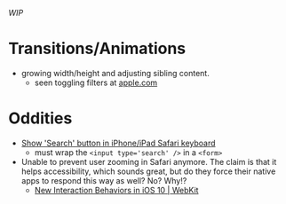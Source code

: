 _WIP_

# Transitions/Animations
- growing width/height and adjusting sibling content.
  - seen toggling filters at [apple.com](http://www.apple.com/shop/accessories/all-accessories/whats-new)

# Oddities
- [Show 'Search' button in iPhone/iPad Safari keyboard](http://stackoverflow.com/questions/4864167/show-search-button-in-iphone-ipad-safari-keyboard)
  - must wrap the `<input type='search' />` in a `<form>`
- Unable to prevent user zooming in Safari anymore. The claim is that it helps accessibility, which sounds great, but do they force their native apps to respond this way as well? No? Why!?
  - [New Interaction Behaviors in iOS 10 | WebKit](https://webkit.org/blog/7367/new-interaction-behaviors-in-ios-10/)
